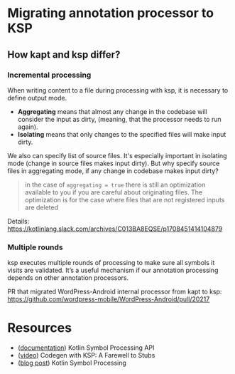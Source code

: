 # Migrating annotation processor to KSP

## How kapt and ksp differ?

### Incremental processing
When writing content to a file during processing with ksp, it is necessary to define output mode.

- **Aggregating** means that almost any change in the codebase will consider the input as dirty, (meaning, that the processor needs to run again).
- **Isolating** means that only changes to the specified files will make input dirty.

We also can specify list of source files. It's especially important in isolating mode (change in source files makes input dirty). But why specify source files in aggregating mode, if any change in codebase makes input dirty?

> in the case of `aggregating = true` there is still an optimization available to you if you are careful about originating files. The optimization is for the case where files that are not registered inputs are deleted

Details: https://kotlinlang.slack.com/archives/C013BA8EQSE/p1708451414104879

### Multiple rounds
ksp executes multiple rounds of processing to make sure all symbols it visits are validated. It’s a useful mechanism if our annotation processing depends on other annotation processors.

PR that migrated WordPress-Android internal processor from kapt to ksp: https://github.com/wordpress-mobile/WordPress-Android/pull/20217

# Resources

- ([documentation](https://kotlinlang.org/docs/ksp-overview.html)) Kotlin Symbol Processing API
- ([video](https://href.li/?https://www.youtube.com/watch?v=MMuc5gkKB9s)) Codegen with KSP: A Farewell to Stubs
- ([blog post](https://kt.academy/article/ak-ksp)) Kotlin Symbol Processing
